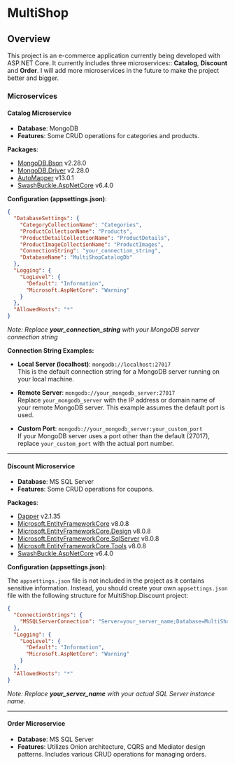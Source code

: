 # MultiShop

## Overview

This project is an e-commerce application currently being developed with ASP.NET Core. It currently includes three microservices:: **Catalog**, **Discount** and **Order**. 
I will add more microservices in the future to make the project better and bigger.

### Microservices

#### Catalog Microservice

- **Database**: MongoDB
- **Features**: Some CRUD operations for categories and products.

**Packages**:
- [MongoDB.Bson](https://www.nuget.org/packages/MongoDB.Bson/) v2.28.0
- [MongoDB.Driver](https://www.nuget.org/packages/MongoDB.Driver/) v2.28.0
- [AutoMapper](https://www.nuget.org/packages/AutoMapper/) v13.0.1
- [SwashBuckle.AspNetCore](https://www.nuget.org/packages/SwashBuckle.AspNetCore/) v6.4.0

**Configuration (appsettings.json)**:
```json
{
  "DatabaseSettings": {
    "CategoryCollectionName": "Categories",
    "ProductCollectionName": "Products",
    "ProductDetailCollectionName": "ProductDetails",
    "ProductImageCollectionName": "ProductImages",
    "ConnectionString": "your_connection_string",
    "DatabaseName": "MultiShopCatalogDb"
  },
  "Logging": {
    "LogLevel": {
      "Default": "Information",
      "Microsoft.AspNetCore": "Warning"
    }
  },
  "AllowedHosts": "*"
}
```
*Note: Replace **your_connection_string** with your MongoDB server connection string*

**Connection String Examples:**

- **Local Server (localhost)**: `mongodb://localhost:27017`  
  This is the default connection string for a MongoDB server running on your local machine.

- **Remote Server**: `mongodb://your_mongodb_server:27017`  
  Replace `your_mongodb_server` with the IP address or domain name of your remote MongoDB server. This example assumes the default port is used.

- **Custom Port**: `mongodb://your_mongodb_server:your_custom_port`  
  If your MongoDB server uses a port other than the default (27017), replace `your_custom_port` with the actual port number.

*********

#### Discount Microservice

- **Database**: MS SQL Server
- **Features**: Some CRUD operations for coupons.

**Packages**:
- [Dapper](https://www.nuget.org/packages/Dapper/) v2.1.35
- [Microsoft.EntityFrameworkCore](https://www.nuget.org/packages/Microsoft.EntityFrameworkCore/) v8.0.8
- [Microsoft.EntityFrameworkCore.Design](https://www.nuget.org/packages/Microsoft.EntityFrameworkCore.Design/) v8.0.8
- [Microsoft.EntityFrameworkCore.SqlServer](https://www.nuget.org/packages/Microsoft.EntityFrameworkCore.SqlServer/) v8.0.8
- [Microsoft.EntityFrameworkCore.Tools](https://www.nuget.org/packages/Microsoft.EntityFrameworkCore.Tools/) v8.0.8
- [SwashBuckle.AspNetCore](https://www.nuget.org/packages/SwashBuckle.AspNetCore/) v6.4.0

**Configuration (appsettings.json)**:

The `appsettings.json` file is not included in the project as it contains sensitive information. Instead, you should create your own `appsettings.json` file with the following structure for MultiShop.Discount project:

```json
{
  "ConnectionStrings": {
    "MSSQLServerConnection": "Server=your_server_name;Database=MultiShopDiscountDb;Trusted_Connection=True;MultipleActiveResultSets=true;Encrypt=True;TrustServerCertificate=True;"
  },
  "Logging": {
    "LogLevel": {
      "Default": "Information",
      "Microsoft.AspNetCore": "Warning"
    }
  },
  "AllowedHosts": "*"
}
```
*Note: Replace **your_server_name** with your actual SQL Server instance name.*

*********

#### Order Microservice

- **Database**: MS SQL Server
- **Features**: Utilizes Onion architecture, CQRS and Mediator design patterns. Includes various CRUD operations for managing orders.


